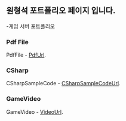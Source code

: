 ## 원형석 포트폴리오 페이지 입니다.
-게임 서버 포트폴리오

### Pdf File
PdfFile - [PdfUrl](https://github.com/WonHyeongSeok/PortfolioPdf/blob/master/%EC%9B%90%ED%98%95%EC%84%9D(Client)%20-%20%ED%8F%AC%ED%8A%B8%ED%8F%B4%EB%A6%AC%EC%98%A4.pdf).

### CSharp
CSharpSampleCode - [CSharpSampleCodeUrl](https://github.com/WonHyeongSeok/CSharp/tree/master/CShapSampleCode).


### GameVideo
GameVideo - [VideoUrl](https://www.youtube.com/watch?v=l8vch2xXzP8).

